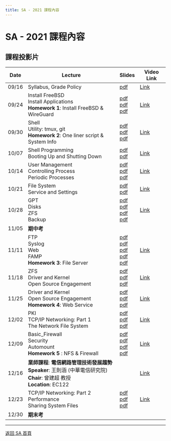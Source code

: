 ```yaml
---
title: SA - 2021 課程內容
---
```


# SA - 2021 課程內容

## 課程投影片

| Date  | Lecture                                                                                                                             | Slides                                                                                                                                                                                  | Video Link                                                                                                                                                                                                                                                                                             |
| ----- | ----------------------------------------------------------------------------------------------------------------------------------- | --------------------------------------------------------------------------------------------------------------------------------------------------------------------------------------- | ------------------------------------------------------------------------------------------------------------------------------------------------------------------------------------------------------------------------------------------------------------------------------------------------------ |
| 09/16 | Syllabus, Grade Policy                                                                                                              | [pdf](/sa/2021/00_Syllabus.pdf)                                                                                                                                                           | [Link](https://teams.microsoft.com/l/meetup-join/19%3ameeting_NTNhODRjOTMtYjhmYy00MGQxLTgyOWItNTZkOTI4ODVhMDgx%40thread.v2/0?context=%7b%22Tid%22%3a%2280a9abdb-7cef-443c-b040-3f8e75e9232e%22%2c%22Oid%22%3a%2296f7dd50-2d0f-425e-835c-e91485fe70de%22%7d)                                            |
| 09/24 | Install FreeBSD<br>Install Applications<br>**Homework 1**: Install FreeBSD & WireGuard                                              | [pdf](/sa/2021/01_Install_FreeBSD.pdf)<br>[pdf](/sa/2021/02_Installing_Applications.pdf)<br>[pdf](/sa/2021/HW1.pdf)                                                                           | [Link](https://teams.microsoft.com/l/meetup-join/19%3ameeting_NTNhODRjOTMtYjhmYy00MGQxLTgyOWItNTZkOTI4ODVhMDgx%40thread.v2/0?context=%7b%22Tid%22%3a%2280a9abdb-7cef-443c-b040-3f8e75e9232e%22%2c%22Oid%22%3a%2296f7dd50-2d0f-425e-835c-e91485fe70de%22%7d)                                            |
| 09/30 | Shell<br>Utility: tmux, git<br>**Homework 2**: One liner script & System Info                                                       | [pdf](/sa/2021/03_Shell.pdf)<br>[pdf](/sa/2021/05_Utilities_tmux_git.pdf)<br>[pdf](/sa/2021/HW2_20211002.pdf)                                                                                 | [Link](https://teams.microsoft.com/l/meetup-join/19%3AUEr5hGHp9FHZRa5xZNyfOdnIRobq9eHsQTQHuHVTeoQ1%40thread.tacv2/1632983828601?context=%7B%22Tid%22%3A%2280a9abdb-7cef-443c-b040-3f8e75e9232e%22%2C%22Oid%22%3A%22752c6993-c5cc-486f-bc3e-8c27c05e450f%22%2C%22MessageId%22%3A%221632983828601%22%7D) |
| 10/07 | Shell Programming<br>Booting Up and Shutting Down                                                                                   | [pdf](/sa/2021/04_ShellProgramming.pdf)<br>[pdf](/sa/2021/06_Boot_ShutDown.pdf)                                                                                                             | [Link](https://teams.microsoft.com/l/meetup-join/19%3AUEr5hGHp9FHZRa5xZNyfOdnIRobq9eHsQTQHuHVTeoQ1%40thread.tacv2/1632983828601?context=%7B%22Tid%22%3A%2280a9abdb-7cef-443c-b040-3f8e75e9232e%22%2C%22Oid%22%3A%22752c6993-c5cc-486f-bc3e-8c27c05e450f%22%2C%22MessageId%22%3A%221632983828601%22%7D) |
| 10/14 | User Management<br>Controlling Process<br>Periodic Processes                                                                        | [pdf](/sa/2021/07_User_Management.pdf)<br>[pdf](/sa/2021/08_Controlling_Process.pdf)<br>[pdf](/sa/2021/09_Periodic_Processes.pdf)                                                             | [Link](https://teams.microsoft.com/l/meetup-join/19%3AUEr5hGHp9FHZRa5xZNyfOdnIRobq9eHsQTQHuHVTeoQ1%40thread.tacv2/1632983828601?context=%7B%22Tid%22%3A%2280a9abdb-7cef-443c-b040-3f8e75e9232e%22%2C%22Oid%22%3A%22752c6993-c5cc-486f-bc3e-8c27c05e450f%22%2C%22MessageId%22%3A%221632983828601%22%7D) |
| 10/21 | File System<br>Service and Settings                                                                                                 | [pdf](/sa/2021/10_FileSystem.pdf)<br>[pdf](/sa/2021/11_Service_and_Settings.pdf)                                                                                                            | [Link](https://meet.google.com/xdo-uxsk-imr)                                                                                                                                                                                                                                                           |
| 10/28 | GPT<br>Disks<br>ZFS<br>Backup                                                                                                       | [pdf](/sa/2021/12_GPT.pdf)<br>[pdf](/sa/2021/13_Disks.pdf)<br>[pdf](/sa/2021/14_ZFS.pdf)<br>[pdf](/sa/2021/15_Backups.pdf)                                                                      | [Link](https://meet.google.com/xdo-uxsk-imr)                                                                                                                                                                                                                                                           |
| 11/05 | **期中考**                                                                                                                          |                                                                                                                                                                                         |                                                                                                                                                                                                                                                                                                        |
| 11/11 | FTP<br>Syslog<br>Web<br>FAMP<br>**Homework 3**: File Server                                                                         | [pdf](/sa/2021/16_FTP_File_Transfer_Protocol.pdf)<br>[pdf](/sa/2021/17_Syslog_and_LogRotate.pdf)<br>[pdf](/sa/2021/18_Web.pdf)<br>[pdf](/sa/2021/19_FAMP.pdf)<br>[pdf](/sa/2021/hw3_20211204.pdf) | [Link](https://meet.google.com/xdo-uxsk-imr)                                                                                                                                                                                                                                                           |
| 11/18 | ZFS<br>Driver and Kernel<br>Open Source Engagement                                                                                  | [pdf](/sa/2021/14_ZFS.pdf)<br>[pdf](/sa/2021/20_Driver_and_Kernel.pdf)<br>[pdf](/sa/2021/21_Open_Source_Engagement.pdf)                                                                       | [Link](https://meet.google.com/xdo-uxsk-imr)                                                                                                                                                                                                                                                           |
| 11/25 | Driver and Kernel<br>Open Source Engagement<br>**Homework 4**: Web Service                                                          | [pdf](/sa/2021/20_Driver_and_Kernel.pdf)<br>[pdf](/sa/2021/21_Open_Source_Engagement.pdf)<br>[pdf](/sa/2021/HW4.pdf)                                                                          | [Link](https://meet.google.com/xdo-uxsk-imr)                                                                                                                                                                                                                                                           |
| 12/02 | PKI<br>TCP/IP Networking: Part 1<br>The Network File System                                                                         | [pdf](/sa/2021/22_PKI.pdf)<br>[pdf](/sa/2021/23_TCP_IP.pdf)<br>[pdf](/sa/2021/24_NFS.pdf)                                                                                                     | [Link](https://meet.google.com/xdo-uxsk-imr)                                                                                                                                                                                                                                                           |
| 12/09 | Basic_Firewall<br>Security<br>Automount<br>**Homework 5** : NFS & Firewall                                                          | [pdf](/sa/2021/25_Basic_Firewall.pdf)<br>[pdf](/sa/2021/26_Security.pdf)<br>[pdf](/sa/2021/27_Automount.pdf)<br>[pdf](/sa/2021/HW5.pdf)                                                         | [Link](https://meet.google.com/xdo-uxsk-imr)                                                                                                                                                                                                                                                           |
| 12/16 | **業師課程**: **電信網路管理技術發展趨勢**<br>**Speaker**: 王則涵 (中華電信研究院)<br>**Chair**: 曾建超 教授<br>**Location**: EC122 |                                                                                                                                                                                         | [Link](https://meet.google.com/xdo-uxsk-imr)                                                                                                                                                                                                                                                           |
| 12/23 | TCP/IP Networking: Part 2<br>Performance<br>Sharing System Files                                                                    | [pdf](/sa/2021/23_TCP_IP.pdf)<br>[pdf](/sa/2021/28_Performance.pdf)<br>[pdf](/sa/2021/29_NIS.pdf)                                                                                             | [Link](https://meet.google.com/xdo-uxsk-imr)                                                                                                                                                                                                                                                           |
| 12/30 | **期末考**                                                                                                                          |                                                                                                                                                                                         |                                                                                                                                                                                                                                                                                                        |

---

[返回 SA 首頁](/sa/)
